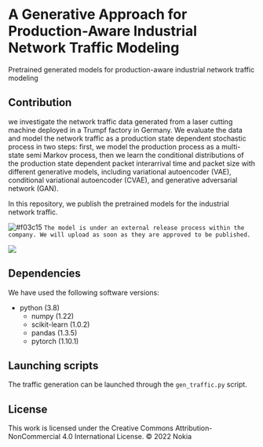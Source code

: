 # A Generative Approach for Production-Aware Industrial Network Traffic Modeling
Pretrained generated models for production-aware industrial network traffic modeling

## Contribution
we investigate the network traffic data generated from a laser cutting machine deployed in a Trumpf factory in Germany. We evaluate the data and model the network traffic as a production state dependent stochastic process in two steps: first, we model the production process as a multi-state semi Markov process, then we learn the conditional distributions of the production state dependent packet interarrival time and packet size with different generative models, including variational autoencoder (VAE), conditional variational autoencoder (CVAE), and generative adversarial network (GAN).

In this repository, we publish the pretrained models for the industrial network traffic. 

![#f03c15](https://via.placeholder.com/15/f03c15/f03c15.png) `The model is under an external release process within the company. We will upload as soon as they are approved to be published.`

![](Distribution_sojourn_time.png)

## Dependencies
We have used the following software versions:
- python (3.8)
  - numpy (1.22)
  - scikit-learn (1.0.2)
  - pandas (1.3.5)
  - pytorch (1.10.1)
  
## Launching scripts
The traffic generation can be launched through the `gen_traffic.py` script.

## License
This work is licensed under the Creative Commons Attribution-NonCommercial 4.0 International License.
© 2022 Nokia
